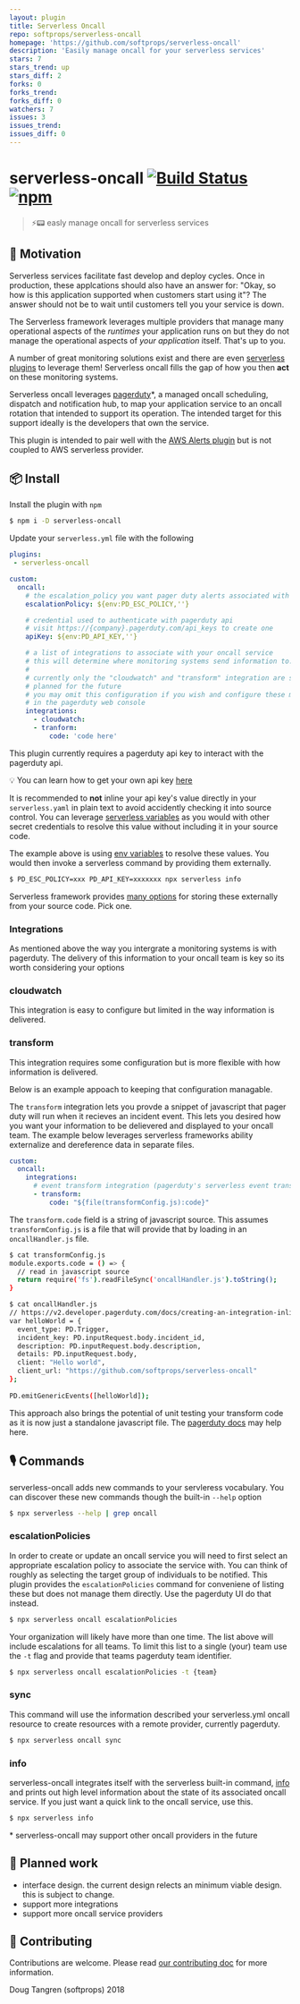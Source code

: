 ```yaml
---
layout: plugin
title: Serverless Oncall
repo: softprops/serverless-oncall
homepage: 'https://github.com/softprops/serverless-oncall'
description: 'Easily manage oncall for your serverless services'
stars: 7
stars_trend: up
stars_diff: 2
forks: 0
forks_trend: 
forks_diff: 0
watchers: 7
issues: 3
issues_trend: 
issues_diff: 0
---
```



# serverless-oncall [![Build Status](https://travis-ci.org/softprops/serverless-oncall.svg?branch=master)](https://travis-ci.org/softprops/serverless-oncall) [![npm](https://img.shields.io/npm/v/serverless-oncall.svg)](https://www.npmjs.com/package/serverless-oncall)

> ⚡📟 easly manage oncall for serverless services

## 🤔 Motivation

Serverless services facilitate fast develop and deploy cycles. Once in production, these applcations should also have an answer for: "Okay, so how is this application supported when customers start using it"? The answer should not be to wait until
customers tell you your service is down.

The Serverless framework leverages multiple providers that manage many operational aspects of the _runtimes_
your application runs on but they do not manage the operational aspects of _your application_ itself. That's up to you.

A number of great monitoring solutions exist and there are even [serverless plugins](https://github.com/ACloudGuru/serverless-plugin-aws-alerts) to leverage them! Serverless oncall fills the gap
of how you then **act** on these monitoring systems.

Serverless oncall leverages [pagerduty](https://www.pagerduty.com/)*, a managed oncall scheduling, dispatch and notification hub, to map your application service to an oncall rotation that
intended to support its operation. The intended target for this support ideally is the developers that own the service.

This plugin is intended to pair well with the [AWS Alerts plugin](https://github.com/ACloudGuru/serverless-plugin-aws-alerts) but is not coupled to AWS serverless provider.

## 📦 Install

Install the plugin with `npm`

```bash
$ npm i -D serverless-oncall
```

Update your `serverless.yml` file with the following

```yaml
plugins:
 - serverless-oncall

custom:
  oncall:
    # the escalation_policy you want pager duty alerts associated with
    escalationPolicy: ${env:PD_ESC_POLICY,''}

    # credential used to authenticate with pagerduty api
    # visit https://{company}.pagerduty.com/api_keys to create one
    apiKey: ${env:PD_API_KEY,''}

    # a list of integrations to associate with your oncall service
    # this will determine where monitoring systems send information to.
    #
    # currently only the "cloudwatch" and "transform" integration are supported but more integrations are
    # planned for the future
    # you may omit this configuration if you wish and configure these manually
    # in the pagerduty web console
    integrations:
      - cloudwatch:
      - tranform:
          code: 'code here'
```

This plugin currently requires a pagerduty api key to interact with the pagerduty api.

💡 You can learn how to get your own api key [here](https://support.pagerduty.com/docs/using-the-api)

It is recommended to
**not** inline your api key's value directly in your `serverless.yaml` in plain text to avoid accidently checking it into source control.
You can leverage [serverless variables](https://serverless.com/framework/docs/providers/aws/guide/variables/) as you would with other secret credentials to resolve this value without including it in your source code.

The example above is using [env variables](https://serverless.com/framework/docs/providers/aws/guide/variables#referencing-environment-variables) to resolve these values. You would then invoke a serverless command by providing them
externally.

```bash
$ PD_ESC_POLICY=xxx PD_API_KEY=xxxxxxx npx serverless info
```

Serverless framework provides [many options](https://serverless.com/framework/docs/providers/aws/guide/variables/) for storing these externally from your source code. Pick one.

### Integrations

As mentioned above the way you intergrate a monitoring systems is with pagerduty.
The delivery of this information to your oncall team is key so its worth considering your options

### cloudwatch

This integration is easy to configure but limited in the way information is delivered.

### transform

This integration requires some configuration but is more flexible with how information is delivered.

Below is an example appoach to keeping that configuration managable.

The `transform` integration lets you provde a snippet of javascript that pager duty will
run when it recieves an incident event. This lets you desired how you want your information
to be delievered and displayed to your oncall team. The example below leverages serverless frameworks ability externalize and dereference data in separate files.


```yaml
custom:
  oncall:
    integrations:
      # event transform integration (pagerduty's serverless event transformer)
      - transform:
          code: "${file(transformConfig.js):code}"
```

The `transform.code` field is a string of javascript source. This assumes
`transformConfig.js` is a file that will provide that by loading in
an `oncallHandler.js` file.

```sh
$ cat transformConfig.js
module.exports.code = () => {
  // read in javascript source
  return require('fs').readFileSync('oncallHandler.js').toString();
}
```

```sh
$ cat oncallHandler.js
// https://v2.developer.pagerduty.com/docs/creating-an-integration-inline
var helloWorld = {
  event_type: PD.Trigger,
  incident_key: PD.inputRequest.body.incident_id,
  description: PD.inputRequest.body.description,
  details: PD.inputRequest.body,
  client: "Hello world",
  client_url: "https://github.com/softprops/serverless-oncall"
};
​
PD.emitGenericEvents([helloWorld]);
```

This approach also brings the potential of unit testing your transform code as it is now
just a standalone javascript file. The
[pagerduty docs](https://v2.developer.pagerduty.com/docs/creating-an-integration-inline)
may help here.

## 🎙️ Commands

serverless-oncall adds new commands to your servleress vocabulary. You can discover these new commands though the built-in `--help` option

```bash
$ npx serverless --help | grep oncall
```

### escalationPolicies

In order to create or update an oncall service you will need to first select an appropriate escalation policy to associate the service with. You can think of roughly as selecting the target group of individuals to be notified. This plugin provides the `escalationPolicies` command for conveniene of listing these but does not manage them directly. Use the pagerduty UI do that instead.

```bash
$ npx serverless oncall escalationPolicies
```

Your organization will likely have more than one time. The list above will include escalations for
all teams. To limit this list to a single (your) team use the `-t` flag and provide that teams pagerduty team identifier.

```bash
$ npx serverless oncall escalationPolicies -t {team}
```

### sync

This command will use the information described your serverless.yml oncall resource
to create resources with a remote provider, currently pagerduty.

```bash
$ npx serverless oncall sync
```

### info

serverless-oncall integrates itself with the serverless built-in command, [info](https://serverless.com/framework/docs/providers/aws/cli-reference/info/) and prints
out high level information about the state of its associated oncall service. If you just want a quick
link to the oncall service, use this.

```bash
$ npx serverless info
```

\* serverless-oncall may support other oncall providers in the future

## 🚧 Planned work

* interface design. the current design relects an minimum viable design. this is subject to change.
* support more integrations
* support more oncall service providers

## 👯 Contributing

Contributions are welcome. Please read [our contributing doc](CONTRIBUTING.md) for more information.

Doug Tangren (softprops) 2018
